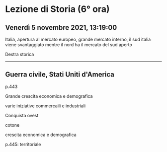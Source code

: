 #  Lezione di Storia (6° ora)
## Venerdì 5 novembre 2021, 13:19:00



Italia, apertura al mercato europeo, grande mercato interno, il sud italia viene svantaggiato mentre il nord ha il mercato del sud aperto

Destra storica

---


## Guerra civile, Stati Uniti d'America

p.443

Grande crescita economica e demografica

varie iniziative commercaili e industriali 

Conquista ovest

cotone

crescita economica e demografica

p.445: territoriale
<!--stackedit_data:
eyJoaXN0b3J5IjpbLTU2OTk3NzAyN119
-->